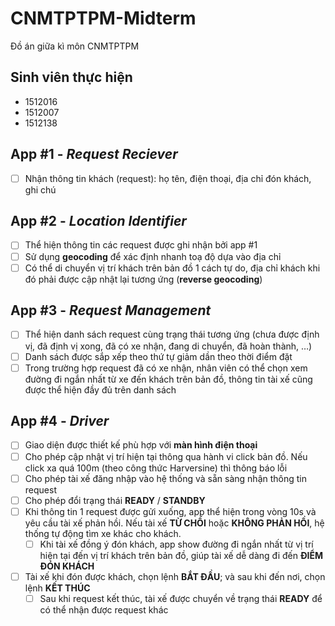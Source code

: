 # CNMTPTPM-Midterm
Đồ án giữa kì môn CNMTPTPM

## Sinh viên thực hiện
- 1512016
- 1512007
- 1512138

## App #1 - *Request Reciever*
- [ ] Nhận thông tin khách (request): họ tên, điện thoại, địa chỉ đón khách, ghi chú

## App #2 - *Location Identifier*
- [ ] Thể hiện thông tin các request được ghi nhận bởi app #1
- [ ] Sử dụng **geocoding** để xác định nhanh toạ độ dựa vào địa chỉ
- [ ] Có thể di chuyển vị trí khách trên bản đồ 1 cách tự do, địa chỉ khách khi đó phải được cập nhật lại tương ứng (**reverse geocoding**)

## App #3 - *Request Management*
- [ ] Thể hiện danh sách request cùng trạng thái tương ứng (chưa được định vị, đã định vị xong, đã có xe nhận, đang di chuyển, đã hoàn thành, …)
- [ ] Danh sách được sắp xếp theo thứ tự giảm dần theo thời điểm đặt
- [ ] Trong trường hợp request đã có xe nhận, nhân viên có thể chọn xem đường đi ngắn nhất từ xe đến khách trên bản đồ, thông tin tài xế cũng được thể hiện đầy đủ trên danh sách

## App #4 - *Driver*
- [ ] Giao diện được thiết kế phù hợp với **màn hình điện thoại**
- [ ] Cho phép cập nhật vị trí hiện tại thông qua hành vi click bản đồ. Nếu click xa quá 100m (theo công thức Harversine) thì thông báo lỗi
- [ ] Cho phép tài xế đăng nhập vào hệ thống và sẵn sàng nhận thông tin request
- [ ] Cho phép đổi trạng thái **READY** / **STANDBY**
- [ ] Khi thông tin 1 request được gửi xuống, app thể hiện trong vòng 10s và yêu cầu tài xế phản hồi. Nếu tài xế **TỪ CHỐI** hoặc **KHÔNG PHẢN HỒI**, hệ thống tự động tìm xe khác cho khách.
  - [ ] Khi tài xế đồng ý đón khách, app show đường đi ngắn nhất từ vị trí hiện tại đến vị trí khách trên bản đồ, giúp tài xế dễ dàng đi đến **ĐIỂM ĐÓN KHÁCH**
- [ ] Tài xế khi đón được khách, chọn lệnh **BẮT ĐẦU**; và sau khi đến nơi, chọn lệnh **KẾT THÚC**
  - [ ] Sau khi request kết thúc, tài xế được chuyển về trạng thái **READY** để có thể nhận được request khác
